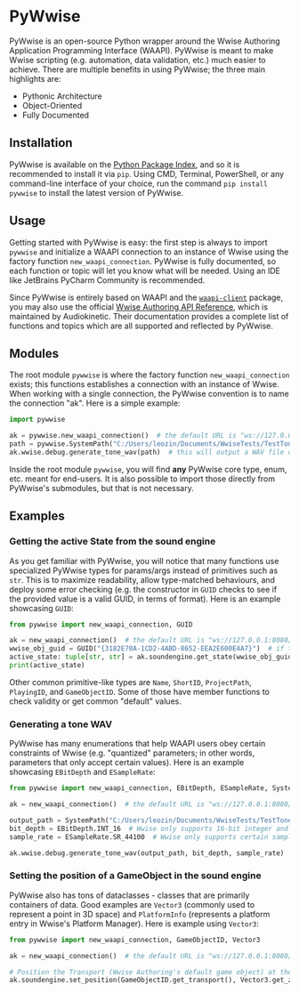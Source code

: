 # PyWwise

PyWwise is an open-source Python wrapper around the Wwise Authoring Application Programming Interface (WAAPI). PyWwise 
is meant to make Wwise scripting (e.g. automation, data validation, etc.) much easier to achieve. There are multiple 
benefits in using PyWwise; the three main highlights are:

- Pythonic Architecture
- Object-Oriented
- Fully Documented

## Installation

PyWwise is available on the [Python Package Index](https://pypi.org/project/pywwise/), and so it is recommended to 
install it via `pip`. Using CMD, Terminal, PowerShell, or any command-line interface of your choice, run the command 
`pip install pywwise` to install the latest version of PyWwise.

## Usage

Getting started with PyWwise is easy: the first step is always to import `pywwise` and initialize a WAAPI connection to 
an instance of Wwise using the factory function `new_waapi_connection`. PyWwise is fully documented, so each function 
or topic will let you know what will be needed. Using an IDE like JetBrains PyCharm Community is recommended.

Since PyWwise is entirely based on WAAPI and the [`waapi-client`](https://pypi.org/project/waapi-client/) package, you 
may also use the official [Wwise Authoring API Reference](https://www.audiokinetic.com/library/edge/?source=SDK&id=waapi_index.html), 
which is maintained by Audiokinetic. Their documentation provides a complete list of functions and topics which are all 
supported and reflected by PyWwise.

## Modules

The root module `pywwise` is where the factory function `new_waapi_connection` exists; this functions establishes a 
connection with an instance of Wwise. When working with a single connection, the PyWwise convention is to name the 
connection "ak". Here is a simple example:

```python
import pywwise

ak = pywwise.new_waapi_connection()  # the default URL is "ws://127.0.0.1:8080/waapi"
path = pywwise.SystemPath("C:/Users/leozin/Documents/WwiseTests/TestTone.wav")  # SystemPath is an alias of pathlib.Path
ak.wwise.debug.generate_tone_wav(path)  # this will output a WAV file containing a tone!
```

Inside the root module `pywwise`, you will find **any** PyWwise core type, enum, etc. meant for end-users. It is also 
possible to import those directly from PyWwise's submodules, but that is not necessary.

## Examples

### Getting the active State from the sound engine
As you get familiar with PyWwise, you will notice that many functions use specialized PyWwise types for params/args 
instead of primitives such as `str`. This is to maximize readability, allow type-matched behaviours, and deploy some 
error checking (e.g. the constructor in `GUID` checks to see if the provided value is a valid GUID, in terms of format). 
Here is an example showcasing `GUID`:

```python
from pywwise import new_waapi_connection, GUID

ak = new_waapi_connection()  # the default URL is "ws://127.0.0.1:8080/waapi"
wwise_obj_guid = GUID("{3182E70A-1CD2-4ABD-8652-EEA2E600E4A7}")  # if the GUID is invalid, a ValueError is thrown
active_state: tuple[str, str] = ak.soundengine.get_state(wwise_obj_guid)  # the type hint is for readability only
print(active_state)
```

Other common primitive-like types are `Name`, `ShortID`, `ProjectPath`, `PlayingID`, and `GameObjectID`. Some of those 
have member functions to check validity or get common "default" values.

### Generating a tone WAV
PyWwise has many enumerations that help WAAPI users obey certain constraints of Wwise (e.g. "quantized" parameters; in 
other words, parameters that only accept certain values). Here is an example showcasing `EBitDepth` and `ESampleRate`:

```python
from pywwise import new_waapi_connection, EBitDepth, ESampleRate, SystemPath

ak = new_waapi_connection()  # the default URL is "ws://127.0.0.1:8080/waapi"

output_path = SystemPath("C:/Users/leozin/Documents/WwiseTests/TestTone.wav")
bit_depth = EBitDepth.INT_16  # Wwise only supports 16-bit integer and 32-bit float; EBitDepth enumerates those options.
sample_rate = ESampleRate.SR_44100  # Wwise only supports certain sample rates; ESampleRate enumerates all options.

ak.wwise.debug.generate_tone_wav(output_path, bit_depth, sample_rate)
```

### Setting the position of a GameObject in the sound engine
PyWwise also has tons of dataclasses - classes that are primarily containers of data. Good examples are `Vector3` 
(commonly used to represent a point in 3D space) and `PlatformInfo` (represents a platform entry in Wwise's Platform 
Manager). Here is example using `Vector3`:

```python
from pywwise import new_waapi_connection, GameObjectID, Vector3

ak = new_waapi_connection()  # the default URL is "ws://127.0.0.1:8080/waapi"

# Position the Transport (Wwise Authoring's default game object) at the world's origin (centre) point.
ak.soundengine.set_position(GameObjectID.get_transport(), Vector3.get_zero(), Vector3.get_zero())
```
